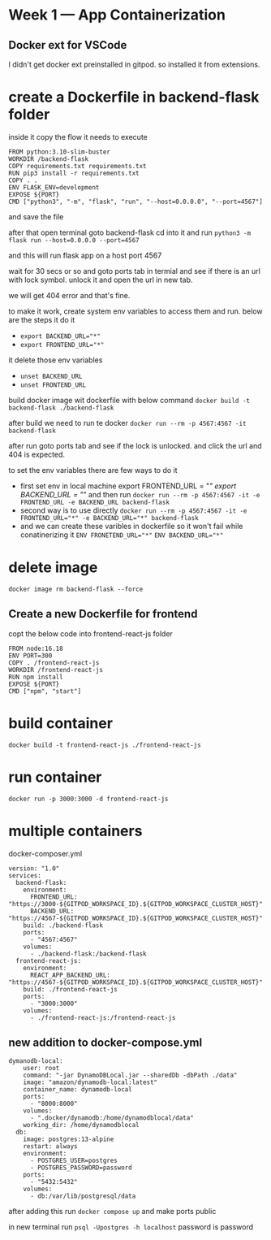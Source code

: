 # Week 1 — App Containerization

## Docker ext for VSCode
I didn't get docker ext preinstalled in gitpod. so installed it from extensions.

# create a Dockerfile in backend-flask folder
inside it copy the flow it needs to execute
```
FROM python:3.10-slim-buster
WORKDIR /backend-flask
COPY requirements.txt requirements.txt
RUN pip3 install -r requirements.txt
COPY . .
ENV FLASK_ENV=development
EXPOSE ${PORT}
CMD ["python3", "-m", "flask", "run", "--host=0.0.0.0", "--port=4567"]
```

and save the file

after that open terminal goto backend-flask cd into it and run 
`python3 -m flask run --host=0.0.0.0 --port=4567`

and this will run flask app on a host port 4567

wait for 30 secs or so and goto ports tab in termial and see if there is an url with lock symbol. unlock it and open the url in new tab.

we will get 404 error and that's fine.

to make it work, create system env variables to access them and run.
below are the steps it do it
- `export BACKEND_URL="*"`
- `export FRONTEND_URL="*"`

it delete those env variables
- `unset BACKEND_URL`
- `unset FRONTEND_URL`

build docker image wit dockerfile with below command
`docker build -t backend-flask ./backend-flask`

after build we need to run te docker
`docker run --rm -p 4567:4567 -it backend-flask`

after run goto ports tab and see if the lock is unlocked. and click the url and 404 is expected.

to set the env variables there are few ways to do it
- first set env in local machine export FRONTEND_URL = "*" export BACKEND_URL = "*" and then run
`docker run --rm -p 4567:4567 -it -e FRONTEND_URL -e BACKEND_URL backend-flask`
- second way is to use directly
`docker run --rm -p 4567:4567 -it -e FRONTEND_URL="*" -e BACKEND_URL="*" backend-flask`
- and we can create these varibles in dockerfile so it won't fail while conatinerizing it
`ENV FRONETEND_URL="*"`
`ENV BACKEND_URL="*"`

# delete image
`docker image rm backend-flask --force`

## Create a new Dockerfile for frontend
copt the below code into frontend-react-js folder
```
FROM node:16.18
ENV PORT=300
COPY . /frontend-react-js
WORKDIR /frontend-react-js
RUN npm install
EXPOSE ${PORT}
CMD ["npm", "start"]
```

# build container
`docker build -t frontend-react-js ./frontend-react-js`

# run container
`docker run -p 3000:3000 -d frontend-react-js`

# multiple containers
docker-composer.yml

```
version: "1.0"
services:
  backend-flask:
    environment:
      FRONTEND_URL: "https://3000-${GITPOD_WORKSPACE_ID}.${GITPOD_WORKSPACE_CLUSTER_HOST}"
      BACKEND_URL: "https://4567-${GITPOD_WORKSPACE_ID}.${GITPOD_WORKSPACE_CLUSTER_HOST}"
    build: ./backend-flask
    ports:
      - "4567:4567"
    volumes:
      - ./backend-flask:/backend-flask
  frontend-react-js:
    environment:
      REACT_APP_BACKEND_URL: "https://4567-${GITPOD_WORKSPACE_ID}.${GITPOD_WORKSPACE_CLUSTER_HOST}"
    build: ./frontend-react-js
    ports:
      - "3000:3000"
    volumes:
      - ./frontend-react-js:/frontend-react-js
```

## new addition to docker-compose.yml
```
dymanodb-local:
    user: root
    command: "-jar DynamoDBLocal.jar --sharedDb -dbPath ./data"
    image: "amazon/dynamodb-local:latest"
    container_name: dynamodb-local
    ports:
      - "8000:8000"
    volumes:
      - ".docker/dynamodb:/home/dynamodblocal/data"
    working_dir: /home/dynamodblocal
  db:
    image: postgres:13-alpine
    restart: always
    environment:
      - POSTGRES_USER=postgres
      - POSTGRES_PASSWORD=password
    ports:
      - "5432:5432"
    volumes:
      - db:/var/lib/postgresql/data
```

after adding this run `docker compose up` and make ports public

in new terminal run `psql -Upostgres -h localhost`
password is password
